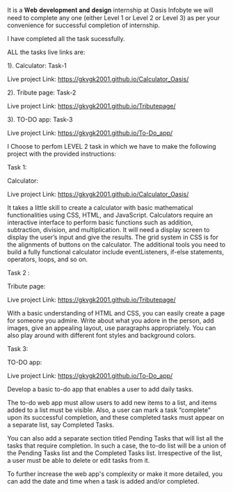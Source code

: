 It is a 𝐖𝐞𝐛 𝐝𝐞𝐯𝐞𝐥𝐨𝐩𝐦𝐞𝐧𝐭 𝐚𝐧𝐝 𝐝𝐞𝐬𝐢𝐠𝐧  internship at Oasis Infobyte we will need to
complete any one (either Level 1 or Level 2 or Level 3) as per your
convenience for successful completion of internship.

I have completed all the task sucessfully.

ALL the tasks live links are:

1). Calculator:  Task-1

Live project Link:   https://gkvgk2001.github.io/Calculator_Oasis/


2). Tribute page:  Task-2

Live project Link:   https://gkvgk2001.github.io/Tributepage/


3). TO-DO app:  Task-3

Live project Link: https://gkvgk2001.github.io/To-Do_app/







I Choose to perfom LEVEL 2 task in which we have to make the following project with the provided instructions:

Task 1: 

Calculator:

Live project Link:   https://gkvgk2001.github.io/Calculator_Oasis/



It takes a little skill to create a calculator with basic mathematical functionalities using CSS, HTML, and JavaScript. Calculators require an interactive interface to perform basic functions such as addition, subtraction, division, and multiplication. It will need a  display screen to display the user’s input and give the results. The grid system in CSS is for the alignments of buttons on the calculator. The additional tools you need to build a fully functional calculator include eventListeners, if-else statements, operators, loops, and so on.



Task 2 :


Tribute page:

Live project Link:   https://gkvgk2001.github.io/Tributepage/

With a basic understanding of HTML and CSS, you can easily create a page for someone you admire. Write about what you adore in the person, add images, give an appealing layout, use paragraphs appropriately. You can also play around with different font styles and background colors.


Task 3:

TO-DO app:

Live project Link: https://gkvgk2001.github.io/To-Do_app/

Develop a basic to-do app that enables a user to add daily tasks.

The to-do web app must allow users to add new items to a list, and items added to a list must be visible. Also, a user can mark a task “complete” upon its successful completion, and these completed tasks must appear on a separate list, say Completed Tasks.

You can also add a separate section titled Pending Tasks that will list all the tasks that require completion. In such a case, the to-do list will be a union of the Pending Tasks list and the Completed Tasks list. Irrespective of the list, a user must be able to delete or edit tasks from it.

To further increase the web app's complexity or make it more detailed, you can add the date and time when a task is added and/or completed.


 

